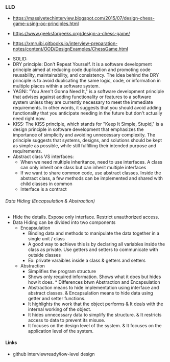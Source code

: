 ### LLD

- https://massivetechinterview.blogspot.com/2015/07/design-chess-game-using-oo-principles.html

- https://www.geeksforgeeks.org/design-a-chess-game/

- https://xmruibi.gitbooks.io/interview-preparation-notes/content/OOD/DesignExamples/ChessGame.html

* SOLID: 
* DRY principle: Don't Repeat Yourself. It is a software development principle aimed at reducing code duplication and promoting code reusability, maintainability, and consistency. The idea behind the DRY principle is to avoid duplicating the same logic, code, or information in multiple places within a software system.
* YAGNI: "You Aren't Gonna Need It," is a software development principle that advises against adding functionality or features to a software system unless they are currently necessary to meet the immediate requirements. In other words, it suggests that you should avoid adding functionality that you anticipate needing in the future but don't actually need right now.
* KISS: The KISS principle, which stands for "Keep It Simple, Stupid," is a design principle in software development that emphasizes the importance of simplicity and avoiding unnecessary complexity. The principle suggests that systems, designs, and solutions should be kept as simple as possible, while still fulfilling their intended purpose and requirements.
* Abstract class VS interfaces: <br>
   - When we need multiple inheritance, need to use interfaces. A class can only inherit one class but can inherit multiple interfaces
   - If we want to share common code, use abstract classes. Inside the abstract class, a few methods can be implemented and shared with child classes in common
   - Interface is a contract

###### Data Hiding (Encapsulation & Abstraction)
* Hide the details. Expose only interface. Restrict unauthorized access.
* Data Hiding can be divided into two components
     * Encapsulation
          * Binding data and methods to manipulate the data together in a single unit / class
          * A good way to achieve this is by declaring all variables inside the class as private. Use getters and setters to communicate with outside classes
          * Ex: private varaibles inside a class & getters and setters
     * Abstraction
          * Simplifies the program structure
          * Shows only required information. Shows what it does but hides how it does.
      * Differences btwn Abstraction and Encapsulation
         * Abstraction means to hide implementation using interface and abstract classes. & Encapsulation means to hide data using getter and setter functions.
         * It highlights the work that the object performs & It deals with the internal working of the object.
         * It hides unnecessary data to simplify the structure. & It restricts access to data to prevent its misuse.
         * It focuses on the design level of the system. & It focuses on the application level of the system.
       
  


#### Links
* github interviewready/low-level design
